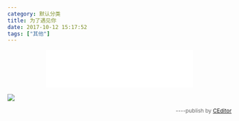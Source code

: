 ```yaml
---
category: 默认分类
title: 为了遇见你
date: 2017-10-12 15:17:52
tags: ["其他"]
---
```


<div style="text-align:center;">
<iframe frameborder="no" border="0" marginwidth="0" marginheight="0" width=330 height=86 src="//music.163.com/outchain/player?type=2&id=33071053&auto=1&height=66"></iframe>
</div>

![](https://ws2.sinaimg.cn/large/006tNbRwly1fkfheutp8jj30sg0lcjww.jpg)
<div style="text-align:right;font-size:12px;color:#666;">----publish by <a href="http://ceditor.alibt.top" target="_blank">CEditor</a></div>